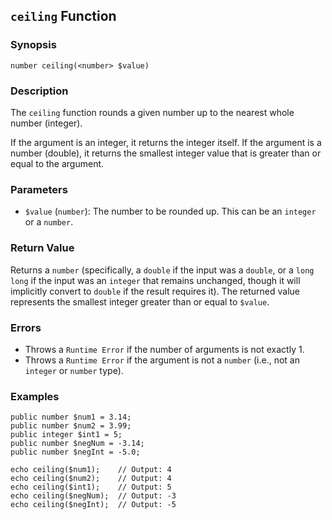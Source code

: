 ## `ceiling` Function

### Synopsis

`number ceiling(<number> $value)`

### Description

The `ceiling` function rounds a given number up to the nearest whole number (integer).

If the argument is an integer, it returns the integer itself.
If the argument is a number (double), it returns the smallest integer value that is greater than or equal to the argument.

### Parameters

*   `$value` (`number`): The number to be rounded up. This can be an `integer` or a `number`.

### Return Value

Returns a `number` (specifically, a `double` if the input was a `double`, or a `long long` if the input was an `integer` that remains unchanged, though it will implicitly convert to `double` if the result requires it). The returned value represents the smallest integer greater than or equal to `$value`.

### Errors

*   Throws a `Runtime Error` if the number of arguments is not exactly 1.
*   Throws a `Runtime Error` if the argument is not a `number` (i.e., not an `integer` or `number` type).

### Examples

```
public number $num1 = 3.14;
public number $num2 = 3.99;
public integer $int1 = 5;
public number $negNum = -3.14;
public number $negInt = -5.0;

echo ceiling($num1);    // Output: 4
echo ceiling($num2);    // Output: 4
echo ceiling($int1);    // Output: 5
echo ceiling($negNum);  // Output: -3
echo ceiling($negInt);  // Output: -5
```